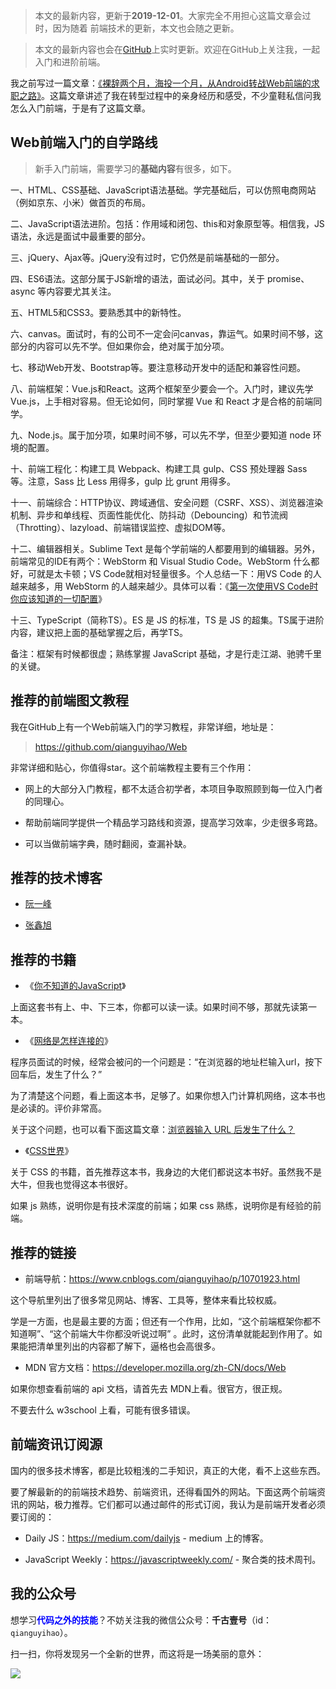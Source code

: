 

> 本文的最新内容，更新于**2019-12-01**。大家完全不用担心这篇文章会过时，因为随着 前端技术的更新，本文也会随之更新。

> 本文的最新内容也会在[GitHub](https://github.com/qianguyihao/Web)上实时更新。欢迎在GitHub上关注我，一起入门和进阶前端。

我之前写过一篇文章：[《裸辞两个月，海投一个月，从Android转战Web前端的求职之路》](http://www.cnblogs.com/smyhvae/p/8732781.html)。这篇文章讲述了我在转型过程中的亲身经历和感受，不少童鞋私信问我怎么入门前端，于是有了这篇文章。

## Web前端入门的自学路线

> 新手入门前端，需要学习的**基础内容**有很多，如下。

一、HTML、CSS基础、JavaScript语法基础。学完基础后，可以仿照电商网站（例如京东、小米）做首页的布局。

二、JavaScript语法进阶。包括：作用域和闭包、this和对象原型等。相信我，JS语法，永远是面试中最重要的部分。

三、jQuery、Ajax等。jQuery没有过时，它仍然是前端基础的一部分。

四、ES6语法。这部分属于JS新增的语法，面试必问。其中，关于 promise、async 等内容要尤其关注。

五、HTML5和CSS3。要熟悉其中的新特性。

六、canvas。面试时，有的公司不一定会问canvas，靠运气。如果时间不够，这部分的内容可以先不学。但如果你会，绝对属于加分项。

七、移动Web开发、Bootstrap等。要注意移动开发中的适配和兼容性问题。

八、前端框架：Vue.js和React。这两个框架至少要会一个。入门时，建议先学Vue.js，上手相对容易。但无论如何，同时掌握 Vue 和 React 才是合格的前端同学。

九、Node.js。属于加分项，如果时间不够，可以先不学，但至少要知道 node 环境的配置。

十、前端工程化：构建工具 Webpack、构建工具 gulp、CSS 预处理器 Sass 等。注意，Sass 比 Less 用得多，gulp 比 grunt 用得多。

十一、前端综合：HTTP协议、跨域通信、安全问题（CSRF、XSS）、浏览器渲染机制、异步和单线程、页面性能优化、防抖动（Debouncing）和节流阀（Throtting）、lazyload、前端错误监控、虚拟DOM等。

十二、编辑器相关。Sublime Text 是每个学前端的人都要用到的编辑器。另外，前端常见的IDE有两个：WebStorm 和 Visual Studio Code。WebStorm 什么都好，可就是太卡顿；VS Code就相对轻量很多。个人总结一下：用VS Code 的人越来越多，用 WebStorm 的人越来越少。具体可以看：《[第一次使用VS Code时你应该知道的一切配置](https://www.cnblogs.com/qianguyihao/p/10732375.html)》

十三、TypeScript（简称TS）。ES 是 JS 的标准，TS 是 JS 的超集。TS属于进阶内容，建议把上面的基础掌握之后，再学TS。

备注：框架有时候都很虚；熟练掌握 JavaScript 基础，才是行走江湖、驰骋千里的关键。

## 推荐的前端图文教程

我在GitHub上有一个Web前端入门的学习教程，非常详细，地址是：

> <https://github.com/qianguyihao/Web>

非常详细和贴心，你值得star。这个前端教程主要有三个作用：

- 网上的大部分入门教程，都不太适合初学者，本项目争取照顾到每一位入门者的同理心。

- 帮助前端同学提供一个精品学习路线和资源，提高学习效率，少走很多弯路。

- 可以当做前端字典，随时翻阅，查漏补缺。

## 推荐的技术博客

- [阮一峰](http://www.ruanyifeng.com/blog/)

- [张鑫旭](http://www.zhangxinxu.com/wordpress/)

## 推荐的书籍

- 《[你不知道的JavaScript](https://book.douban.com/subject/26351021/)》

上面这套书有上、中、下三本，你都可以读一读。如果时间不够，那就先读第一本。

- 《[网络是怎样连接的](https://book.douban.com/subject/26941639/)》

程序员面试的时候，经常会被问的一个问题是：“在浏览器的地址栏输入url，按下回车后，发生了什么？”

为了清楚这个问题，看上面这本书，足够了。如果你想入门计算机网络，这本书也是必读的。评价非常高。

关于这个问题，也可以看下面这篇文章：[浏览器输入 URL 后发生了什么？](https://zhuanlan.zhihu.com/p/43369093)

- 《[CSS世界](https://book.douban.com/subject/27615777/)》

关于 CSS 的书籍，首先推荐这本书，我身边的大佬们都说这本书好。虽然我不是大牛，但我也觉得这本书很好。

如果 js 熟练，说明你是有技术深度的前端；如果 css 熟练，说明你是有经验的前端。

## 推荐的链接

- 前端导航：<https://www.cnblogs.com/qianguyihao/p/10701923.html>

这个导航里列出了很多常见网站、博客、工具等，整体来看比较权威。

学是一方面，也是最主要的方面；但还有一个作用，比如，“这个前端框架你都不知道啊”、“这个前端大牛你都没听说过啊” 。此时，这份清单就能起到作用了。如果能把清单里列出的内容都了解下，逼格也会高很多。

- MDN 官方文档：<https://developer.mozilla.org/zh-CN/docs/Web>

如果你想查看前端的 api 文档，请首先去 MDN上看。很官方，很正规。

不要去什么 w3school 上看，可能有很多错误。

## 前端资讯订阅源

国内的很多技术博客，都是比较粗浅的二手知识，真正的大佬，看不上这些东西。

要了解最新的的前端技术趋势、前端资讯，还得看国外的网站。下面这两个前端资讯的网站，极力推荐。它们都可以通过邮件的形式订阅，我认为是前端开发者必须要订阅的：

- Daily JS：<https://medium.com/dailyjs>  - medium 上的博客。

- JavaScript Weekly：<https://javascriptweekly.com/>  - 聚合类的技术周刊。

## 我的公众号

想学习<font color=#0000ff>**代码之外的技能**</font>？不妨关注我的微信公众号：**千古壹号**（id：`qianguyihao`）。

扫一扫，你将发现另一个全新的世界，而这将是一场美丽的意外：

![](http://img.smyhvae.com/2016040102.jpg)
